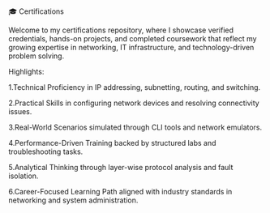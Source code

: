 🎓 Certifications

Welcome to my certifications repository, where I showcase verified credentials, hands-on projects, and completed coursework that reflect my growing expertise in networking, IT infrastructure, and technology-driven problem solving.

Highlights:

1.Technical Proficiency in IP addressing, subnetting, routing, and switching.

2.Practical Skills in configuring network devices and resolving connectivity issues.

3.Real-World Scenarios simulated through CLI tools and network emulators.

4.Performance-Driven Training backed by structured labs and troubleshooting tasks.

5.Analytical Thinking through layer-wise protocol analysis and fault isolation.

6.Career-Focused Learning Path aligned with industry standards in networking and system administration.

